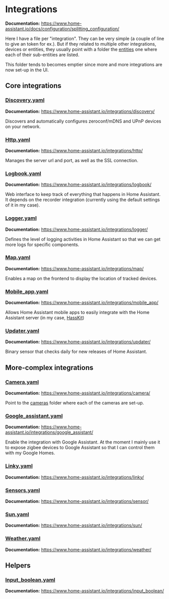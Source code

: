 # Integrations

**Documentation:**
<https://www.home-assistant.io/docs/configuration/splitting_configuration/>

Here I have a file per "integration". They can be very simple (a couple of line
to give an token for ex.). But if they related to multiple other integrations,
devices or entities, they usually point with a folder the
[entities](../entitites) one where each of their sub-entities are listed.

This folder tends to becomes emptier since more and more integrations are now
set-up in the UI.

## Core integrations

### [Discovery.yaml](discovery.yaml)

**Documentation:** <https://www.home-assistant.io/integrations/discovery/>

Discovers and automatically configures zeroconf/mDNS and UPnP devices on your
network.

### [Http.yaml](http.yaml)

**Documentation:** <https://www.home-assistant.io/integrations/http/>

Manages the server url and port, as well as the SSL connection.

### [Logbook.yaml](logbook.yaml)

**Documentation:** <https://www.home-assistant.io/integrations/logbook/>

Web interface to keep track of everything that happens in Home Assistant. It
depends on the recorder integration (currently using the default settings of it
in my case).

### [Logger.yaml](logger.yaml)

**Documentation:** <https://www.home-assistant.io/integrations/logger/>

Defines the level of logging activities in Home Assistant so that we can get
more logs for specific components.

### [Map.yaml](map.yaml)

**Documentation:** <https://www.home-assistant.io/integrations/map/>

Enables a map on the frontend to display the location of tracked devices.

### [Mobile_app.yaml](mobile_app.yaml)

**Documentation:** <https://www.home-assistant.io/integrations/mobile_app/>

Allows Home Assistant mobile apps to easily integrate with the Home Assistant
server (in my case, [HassKit](https://github.com/tuanha2000vn/hasskit))

### [Updater.yaml](updater.yaml)

**Documentation:** <https://www.home-assistant.io/integrations/updater/>

Binary sensor that checks daily for new releases of Home Assistant.

## More-complex integrations

### [Camera.yaml](camera.yaml)

**Documentation:** <https://www.home-assistant.io/integrations/camera/>

Point to the [cameras](../entities/cameras) folder where each of the cameras are
set-up.

### [Google_assistant.yaml](google_assistant.yaml)

**Documentation:**
<https://www.home-assistant.io/integrations/google_assistant/>

Enable the integration with Google Assistant. At the moment I mainly use it to
expose zigbee devices to Google Assistant so that I can control them with my
Google Homes.

### [Linky.yaml](linky.yaml)

**Documentation:** <https://www.home-assistant.io/integrations/linky/>

### [Sensors.yaml](sensors.yaml)

**Documentation:** <https://www.home-assistant.io/integrations/sensor/>

### [Sun.yaml](sun.yaml)

**Documentation:** <https://www.home-assistant.io/integrations/sun/>

### [Weather.yaml](weather.yaml)

**Documentation:** <https://www.home-assistant.io/integrations/weather/>

## Helpers

### [Input_boolean.yaml](input_boolean.yaml)

**Documentation:** <https://www.home-assistant.io/integrations/input_boolean/>

